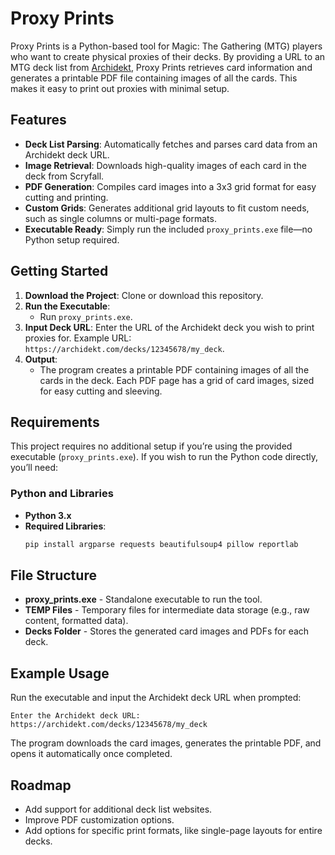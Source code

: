 # Proxy Prints

Proxy Prints is a Python-based tool for Magic: The Gathering (MTG) players who want to create physical proxies of their decks. By providing a URL to an MTG deck list from [Archidekt](https://archidekt.com/), Proxy Prints retrieves card information and generates a printable PDF file containing images of all the cards. This makes it easy to print out proxies with minimal setup.

## Features

- **Deck List Parsing**: Automatically fetches and parses card data from an Archidekt deck URL.
- **Image Retrieval**: Downloads high-quality images of each card in the deck from Scryfall.
- **PDF Generation**: Compiles card images into a 3x3 grid format for easy cutting and printing.
- **Custom Grids**: Generates additional grid layouts to fit custom needs, such as single columns or multi-page formats.
- **Executable Ready**: Simply run the included `proxy_prints.exe` file—no Python setup required.

## Getting Started

1. **Download the Project**: Clone or download this repository.
2. **Run the Executable**:
   - Run `proxy_prints.exe`.
3. **Input Deck URL**: Enter the URL of the Archidekt deck you wish to print proxies for. Example URL: `https://archidekt.com/decks/12345678/my_deck`.
4. **Output**:
   - The program creates a printable PDF containing images of all the cards in the deck. Each PDF page has a grid of card images, sized for easy cutting and sleeving.

## Requirements

This project requires no additional setup if you’re using the provided executable (`proxy_prints.exe`). If you wish to run the Python code directly, you’ll need:

### Python and Libraries

- **Python 3.x**
- **Required Libraries**:
  ```bash
  pip install argparse requests beautifulsoup4 pillow reportlab
  ```

## File Structure

- **proxy_prints.exe** - Standalone executable to run the tool.
- **TEMP Files** - Temporary files for intermediate data storage (e.g., raw content, formatted data).
- **Decks Folder** - Stores the generated card images and PDFs for each deck.

## Example Usage

Run the executable and input the Archidekt deck URL when prompted:

```shell
Enter the Archidekt deck URL: https://archidekt.com/decks/12345678/my_deck
```

The program downloads the card images, generates the printable PDF, and opens it automatically once completed.

## Roadmap

- Add support for additional deck list websites.
- Improve PDF customization options.
- Add options for specific print formats, like single-page layouts for entire decks.